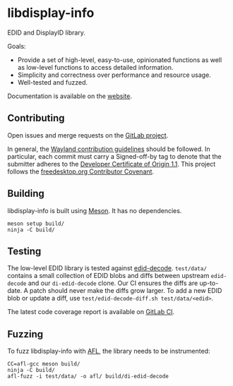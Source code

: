 # libdisplay-info

EDID and DisplayID library.

Goals:

- Provide a set of high-level, easy-to-use, opinionated functions as well as
  low-level functions to access detailed information.
- Simplicity and correctness over performance and resource usage.
- Well-tested and fuzzed.

Documentation is available on the [website].

## Contributing

Open issues and merge requests on the [GitLab project].

In general, the [Wayland contribution guidelines] should be followed. In
particular, each commit must carry a Signed-off-by tag to denote that the
submitter adheres to the [Developer Certificate of Origin 1.1]. This project
follows the [freedesktop.org Contributor Covenant].

## Building

libdisplay-info is built using [Meson]. It has no dependencies.

    meson setup build/
    ninja -C build/

## Testing

The low-level EDID library is tested against [edid-decode]. `test/data/`
contains a small collection of EDID blobs and diffs between upstream
`edid-decode` and our `di-edid-decode` clone. Our CI ensures the diffs are
up-to-date. A patch should never make the diffs grow larger. To add a new EDID
blob or update a diff, use `test/edid-decode-diff.sh test/data/<edid>`.

The latest code coverage report is available on [GitLab CI][coverage].

## Fuzzing

To fuzz libdisplay-info with [AFL], the library needs to be instrumented:

    CC=afl-gcc meson build/
    ninja -C build/
    afl-fuzz -i test/data/ -o afl/ build/di-edid-decode

[website]: https://emersion.pages.freedesktop.org/libdisplay-info/
[GitLab project]: https://gitlab.freedesktop.org/emersion/libdisplay-info
[Wayland contribution guidelines]: https://gitlab.freedesktop.org/wayland/wayland/-/blob/main/CONTRIBUTING.md
[Developer Certificate of Origin 1.1]: https://developercertificate.org/
[freedesktop.org Contributor Covenant]: https://www.freedesktop.org/wiki/CodeOfConduct/
[Meson]: https://mesonbuild.com/
[coverage]: https://gitlab.freedesktop.org/emersion/libdisplay-info/-/jobs/artifacts/main/file/build/meson-logs/coveragereport/index.html?job=build-gcc
[edid-decode]: https://git.linuxtv.org/edid-decode.git/
[AFL]: https://lcamtuf.coredump.cx/afl/
